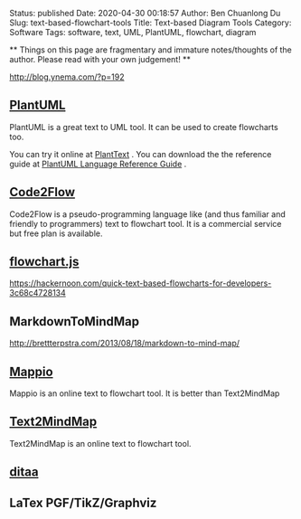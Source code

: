 Status: published
Date: 2020-04-30 00:18:57
Author: Ben Chuanlong Du
Slug: text-based-flowchart-tools
Title: Text-based Diagram Tools
Category: Software
Tags: software, text, UML, PlantUML, flowchart, diagram

**
Things on this page are
fragmentary and immature notes/thoughts of the author.
Please read with your own judgement!
**

http://blog.ynema.com/?p=192

## [PlantUML](http://plantuml.com/)

PlantUML is a great text to UML tool.
It can be used to create flowcharts too.

You can try it online at
[PlantText](https://www.planttext.com)
.
You can download the the reference guide at
[PlantUML Language Reference Guide](http://plantuml.com/PlantUML_Language_Reference_Guide.pdf) 
.

## [Code2Flow](https://code2flow.com/)

Code2Flow is a pseudo-programming language like 
(and thus familiar and friendly to programmers) 
text to flowchart tool.
It is a commercial service but free plan is available. 

## [flowchart.js](http://flowchart.js.org/)

https://hackernoon.com/quick-text-based-flowcharts-for-developers-3c68c4728134


## MarkdownToMindMap

http://brettterpstra.com/2013/08/18/markdown-to-mind-map/

## [Mappio](http://mappio.com/)

Mappio is an online text to flowchart tool.
It is better than Text2MindMap

## [Text2MindMap](https://www.text2mindmap.com/)

Text2MindMap is an online text to flowchart tool.

## [ditaa](http://ditaa.sourceforge.net/)

## LaTex PGF/TikZ/Graphviz
